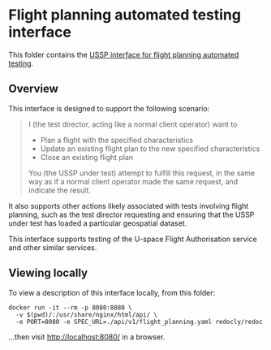 # Flight planning automated testing interface

This folder contains the [USSP interface for flight planning automated testing](v1/flight_planning.yaml).

## Overview

This interface is designed to support the following scenario:
> I (the test director, acting like a normal client operator) want to
> 
> * Plan a flight with the specified characteristics
> * Update an existing flight plan to the new specified characteristics
> * Close an existing flight plan
>
> You (the USSP under test) attempt to fulfill this request, in the same way as if a normal client operator made the same request, and indicate the result.

It also supports other actions likely associated with tests involving flight planning, such as the test director requesting and ensuring that the USSP under test has loaded a particular geospatial dataset.

This interface supports testing of the U-space Flight Authorisation service and other similar services.

## Viewing locally
To view a description of this interface locally, from this folder:

```shell script
docker run -it --rm -p 8080:8080 \
  -v $(pwd)/:/usr/share/nginx/html/api/ \
  -e PORT=8080 -e SPEC_URL=./api/v1/flight_planning.yaml redocly/redoc
```

...then visit [http://localhost:8080/](http://localhost:8080/) in a browser.
